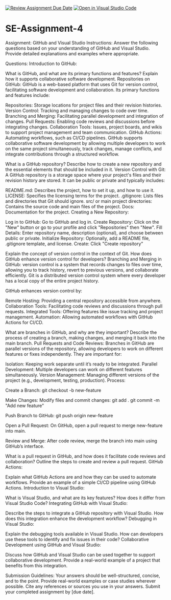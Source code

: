 [![Review Assignment Due Date](https://classroom.github.com/assets/deadline-readme-button-22041afd0340ce965d47ae6ef1cefeee28c7c493a6346c4f15d667ab976d596c.svg)](https://classroom.github.com/a/GvXCZgfk)
[![Open in Visual Studio Code](https://classroom.github.com/assets/open-in-vscode-2e0aaae1b6195c2367325f4f02e2d04e9abb55f0b24a779b69b11b9e10269abc.svg)](https://classroom.github.com/online_ide?assignment_repo_id=15314590&assignment_repo_type=AssignmentRepo)
# SE-Assignment-4
Assignment: GitHub and Visual Studio
Instructions:
Answer the following questions based on your understanding of GitHub and Visual Studio. Provide detailed explanations and examples where appropriate.

Questions:
Introduction to GitHub:

What is GitHub, and what are its primary functions and features? Explain how it supports collaborative software development.
Repositories on GitHub:
GitHub is a web-based platform that uses Git for version control, facilitating software development and collaboration. Its primary functions and features include:

Repositories: Storage locations for project files and their revision histories.
Version Control: Tracking and managing changes to code over time.
Branching and Merging: Facilitating parallel development and integration of changes.
Pull Requests: Enabling code reviews and discussions before integrating changes.
Collaboration Tools: Issues, project boards, and wikis to support project management and team communication.
GitHub Actions: Automating workflows, such as CI/CD pipelines.
GitHub supports collaborative software development by allowing multiple developers to work on the same project simultaneously, track changes, manage conflicts, and integrate contributions through a structured workflow.

What is a GitHub repository? Describe how to create a new repository and the essential elements that should be included in it.
Version Control with Git:
A GitHub repository is a storage space where your project's files and their revision history are stored. It can be public or private and typically includes:

README.md: Describes the project, how to set it up, and how to use it.
LICENSE: Specifies the licensing terms for the project.
.gitignore: Lists files and directories that Git should ignore.
src/ or main project directories: Contains the source code and main files of the project.
Docs: Documentation for the project.
Creating a New Repository:

Log in to GitHub: Go to GitHub and log in.
Create Repository: Click on the "New" button or go to your profile and click "Repositories" then "New".
Fill Details: Enter repository name, description (optional), and choose between public or private.
Initialize Repository: Optionally, add a README file, .gitignore template, and license.
Create: Click "Create repository"

Explain the concept of version control in the context of Git. How does GitHub enhance version control for developers?
Branching and Merging in GitHub:
version control is a system that records changes to files over time, allowing you to track history, revert to previous versions, and collaborate efficiently. Git is a distributed version control system where every developer has a local copy of the entire project history.

GitHub enhances version control by:

Remote Hosting: Providing a central repository accessible from anywhere.
Collaboration Tools: Facilitating code reviews and discussions through pull requests.
Integrated Tools: Offering features like issue tracking and project management.
Automation: Allowing automated workflows with GitHub Actions for CI/CD.

What are branches in GitHub, and why are they important? Describe the process of creating a branch, making changes, and merging it back into the main branch.
Pull Requests and Code Reviews:
Branches in GitHub are parallel versions of the repository, allowing developers to work on different features or fixes independently. They are important for:

Isolation: Keeping work separate until it’s ready to be integrated.
Parallel Development: Multiple developers can work on different features simultaneously.
Version Management: Managing different versions of the project (e.g., development, testing, production).
Process:

Create a Branch:
git checkout -b new-feature

Make Changes: Modify files and commit changes: 
git add .
git commit -m "Add new feature"

Push Branch to GitHub:
git push origin new-feature

Open a Pull Request: On GitHub, open a pull request to merge new-feature into main.

Review and Merge: After code review, merge the branch into main using GitHub’s interface.


What is a pull request in GitHub, and how does it facilitate code reviews and collaboration? Outline the steps to create and review a pull request.
GitHub Actions:

Explain what GitHub Actions are and how they can be used to automate workflows. Provide an example of a simple CI/CD pipeline using GitHub Actions.
Introduction to Visual Studio:

What is Visual Studio, and what are its key features? How does it differ from Visual Studio Code?
Integrating GitHub with Visual Studio:

Describe the steps to integrate a GitHub repository with Visual Studio. How does this integration enhance the development workflow?
Debugging in Visual Studio:

Explain the debugging tools available in Visual Studio. How can developers use these tools to identify and fix issues in their code?
Collaborative Development using GitHub and Visual Studio:

Discuss how GitHub and Visual Studio can be used together to support collaborative development. Provide a real-world example of a project that benefits from this integration.


Submission Guidelines:
Your answers should be well-structured, concise, and to the point.
Provide real-world examples or case studies wherever possible.
Cite any references or sources you use in your answers.
Submit your completed assignment by [due date].
